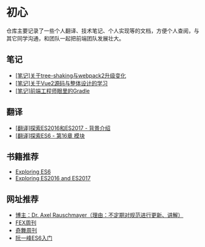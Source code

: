 # 初心
仓库主要记录了一些个人翻译、技术笔记、个人实现等的文档，方便个人查阅，与其它同学沟通，和团队一起把前端团队发展壮大。


## 笔记

- [[笔记]关于tree-shaking与webpack2升级变化](https://github.com/diydyq/sharenotes/blob/master/%5B%E7%AC%94%E8%AE%B0%5D%E5%85%B3%E4%BA%8Etree-shaking%E4%B8%8Ewebpack2%E5%8D%87%E7%BA%A7%E5%8F%98%E5%8C%96.md)
- [[笔记]关于Vue2源码与整体设计的学习](https://github.com/diydyq/sharenotes/blob/master/%5B%E7%AC%94%E8%AE%B0%5D%E5%85%B3%E4%BA%8EVue2%E6%BA%90%E7%A0%81%E4%B8%8E%E6%95%B4%E4%BD%93%E8%AE%BE%E8%AE%A1%E7%9A%84%E5%AD%A6%E4%B9%A0.md)
- [[笔记]前端工程师眼里的Gradle]()


## 翻译

- [[翻译]探索ES2016和ES2017 - 背景介绍](https://github.com/diydyq/sharenotes/blob/master/%5B%E7%BF%BB%E8%AF%91%5D%E6%8E%A2%E7%B4%A2ES2016%E5%92%8CES2017%20-%20%E8%83%8C%E6%99%AF%E4%BB%8B%E7%BB%8D.md)
- [[翻译]探索ES6 - 第16章 模块](http://exploringjs.com/es6/index.html)

## 书籍推荐

- [Exploring ES6](http://exploringjs.com/es6/index.html)
- [Exploring ES2016 and ES2017](http://exploringjs.com/es2016-es2017/)


## 网址推荐

- [博主：Dr. Axel Rauschmayer（理由：不定期对规范进行更新、讲解）](http://www.2ality.com/2016/02/ecmascript-2017.html)
- [FEX周刊](http://fex.baidu.com/articles/)
- [奇舞周刊](https://weekly.75team.com/)
- [阮一峰ES6入门](http://es6.ruanyifeng.com/)



